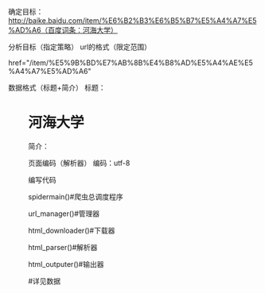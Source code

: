 确定目标：
http://baike.baidu.com/item/%E6%B2%B3%E6%B5%B7%E5%A4%A7%E5%AD%A6（百度词条：河海大学）



分析目标（指定策略）
url的格式（限定范围）

href="/item/%E5%9B%BD%E7%AB%8B%E4%B8%AD%E5%A4%AE%E5%A4%A7%E5%AD%A6"

数据格式（标题+简介）
标题：<dd class="lemmaWgt-lemmaTitle-title">
	<h1>河海大学</h1>
简介：<div class="lemma-summary" label-module="lemmaSummary">


页面编码（解析器）
编码：utf-8




编写代码


spidermain()#爬虫总调度程序

url_manager()#管理器

html_downloader()#下载器

html_parser()#解析器

html_outputer()#输出器

#详见数据





